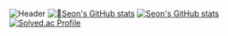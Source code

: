 ![Header](https://capsule-render.vercel.app/api?type=waving&color=gradient&customColorList=24,12,5,10,24,12,24&height=250&section=header&text=Seon's%20GITHUB&fontSize=75)
[![Seon's GitHub stats](https://github-readme-stats.vercel.app/api?username=seon207&show_icons=true&theme=radical#gh-dark-mode-only)](https://github.com/seon207/github-readme-stats#gh-dark-mode-only)
[![Seon's GitHub stats](https://github-readme-stats.vercel.app/api?username=seon207&show_icons=true&theme=flag-india#gh-light-mode-only)](https://github.com/seon207/github-readme-stats#gh-light-mode-only)
[![Solved.ac Profile](http://mazassumnida.wtf/api/v2/generate_badge?boj=sunju701)](https://solved.ac/sunju701/)

